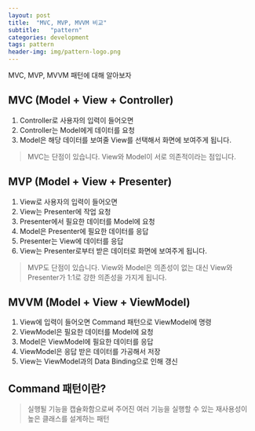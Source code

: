 ```yaml
---
layout: post
title:  "MVC, MVP, MVVM 비교"
subtitle:   "pattern"
categories: development
tags: pattern
header-img: img/pattern-logo.png
---
```



MVC, MVP, MVVM 패턴에 대해 알아보자

## MVC (Model + View + Controller)

1. Controller로 사용자의 입력이 들어오면
2. Controller는 Model에게 데이터를 요청
3. Model은 해당 데이터를 보여줄 View를 선택해서 화면에 보여주게 됩니다.

> MVC는 단점이 있습니다. View와 Model이 서로 의존적이라는 점입니다.


## MVP (Model + View + Presenter)

1. View로 사용자의 입력이 들어오면
2. View는 Presenter에 작업 요청
3. Presenter에서 필요한 데이터를 Model에 요청
4. Model은 Presenter에 필요한 데이터를 응답
5. Presenter는 View에 데이터를 응답
6. View는 Presenter로부터 받은 데이터로 화면에 보여주게 됩니다.

> MVP도 단점이 있습니다. View와 Model은 의존성이 없는 대신 View와 Presenter가 1:1로 강한 의존성을 가지게 됩니다.


## MVVM (Model + View + ViewModel)

1. View에 입력이 들어오면 Command 패턴으로 ViewModel에 명령
2. ViewModel은 필요한 데이터를 Model에 요청
3. Model은 ViewModel에 필요한 데이터를 응답
4. ViewModel은 응답 받은 데이터를 가공해서 저장
5. View는 ViewModel과의 Data Binding으로 인해 갱신


## Command 패턴이란?
> 실행될 기능을 캡슐화함으로써 주어진 여러 기능을 실행할 수 있는 재사용성이 높은 클래스를 설계하는 패턴

<script async src="//pagead2.googlesyndication.com/pagead/js/adsbygoogle.js"></script>
<!-- posts -->
<ins class="adsbygoogle"
     style="display:block"
     data-ad-client="ca-pub-1778623499634593"
     data-ad-slot="2464814109"
     data-ad-format="auto"
     data-full-width-responsive="true"></ins>
<script>
(adsbygoogle = window.adsbygoogle || []).push({});
</script>
